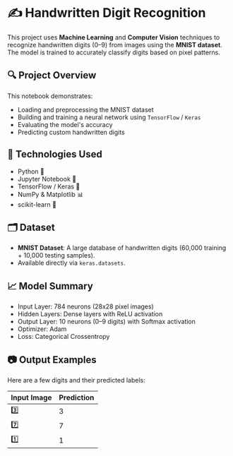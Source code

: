 # ✍️ Handwritten Digit Recognition

This project uses **Machine Learning** and **Computer Vision** techniques to recognize handwritten digits (0–9) from images using the **MNIST dataset**. The model is trained to accurately classify digits based on pixel patterns.

## 🔍 Project Overview

This notebook demonstrates:
- Loading and preprocessing the MNIST dataset
- Building and training a neural network using `TensorFlow` / `Keras`
- Evaluating the model's accuracy
- Predicting custom handwritten digits

## 🧠 Technologies Used

- Python 🐍
- Jupyter Notebook 📓
- TensorFlow / Keras 🤖
- NumPy & Matplotlib 📊
- scikit-learn 🧪

## 🗂️ Dataset

- **MNIST Dataset**: A large database of handwritten digits (60,000 training + 10,000 testing samples).
- Available directly via `keras.datasets`.

## 📈 Model Summary

- Input Layer: 784 neurons (28x28 pixel images)
- Hidden Layers: Dense layers with ReLU activation
- Output Layer: 10 neurons (0–9 digits) with Softmax activation
- Optimizer: Adam
- Loss: Categorical Crossentropy

## 📷 Output Examples

Here are a few digits and their predicted labels:

| Input Image | Prediction |
|-------------|------------|
|     3️⃣      |     3      |
|     7️⃣      |     7      |
|     1️⃣      |     1      |

<!--*(Add actual prediction visuals if available)*

## 🚀 How to Run

1. Clone the repository:
   ```bash
   git clone https://github.com/your-username/Handwritten_digit_Recognition.git
   cd Handwritten_digit_Recognition
   pip install -r requirements.txt
jupyter notebook Handwritten_digit_Recognition.ipynb

-->
